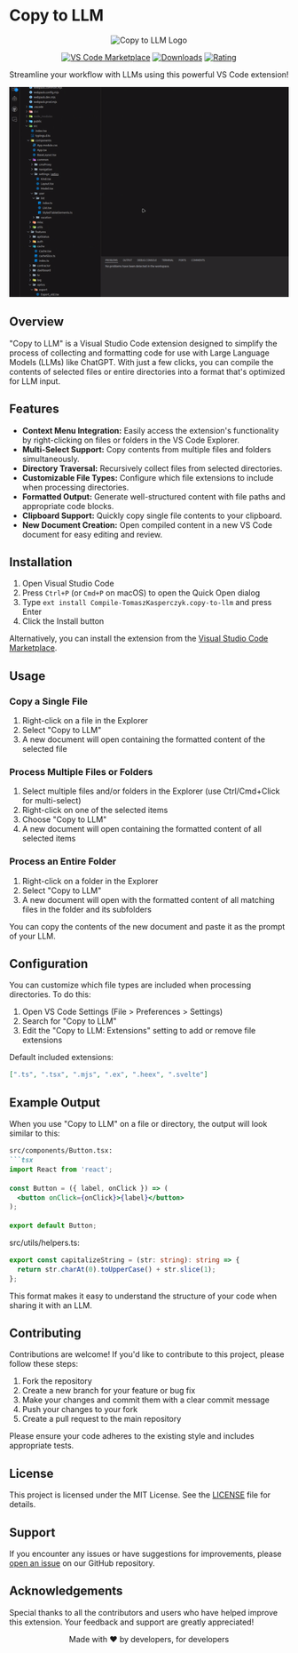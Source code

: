 # Copy to LLM

<div align="center">

![Copy to LLM Logo](https://raw.githubusercontent.com/TKasperczyk/vscode-copy-to-llm/main/icon.png)

[![VS Code Marketplace](https://img.shields.io/visual-studio-marketplace/v/Compile-TomaszKasperczyk.copy-to-llm.svg?style=for-the-badge&label=VS%20Code%20Marketplace&logo=visual-studio-code)](https://marketplace.visualstudio.com/items?itemName=Compile-TomaszKasperczyk.copy-to-llm)
[![Downloads](https://img.shields.io/visual-studio-marketplace/d/Compile-TomaszKasperczyk.copy-to-llm.svg?style=for-the-badge)](https://marketplace.visualstudio.com/items?itemName=Compile-TomaszKasperczyk.copy-to-llm)
[![Rating](https://img.shields.io/visual-studio-marketplace/r/Compile-TomaszKasperczyk.copy-to-llm.svg?style=for-the-badge)](https://marketplace.visualstudio.com/items?itemName=Compile-TomaszKasperczyk.copy-to-llm)

Streamline your workflow with LLMs using this powerful VS Code extension!

</div>

<div align="center">

![Presentation GIF](presentation.gif)

</div>

## Overview

"Copy to LLM" is a Visual Studio Code extension designed to simplify the process of collecting and formatting code for use with Large Language Models (LLMs) like ChatGPT. With just a few clicks, you can compile the contents of selected files or entire directories into a format that's optimized for LLM input.

## Features

- **Context Menu Integration:** Easily access the extension's functionality by right-clicking on files or folders in the VS Code Explorer.
- **Multi-Select Support:** Copy contents from multiple files and folders simultaneously.
- **Directory Traversal:** Recursively collect files from selected directories.
- **Customizable File Types:** Configure which file extensions to include when processing directories.
- **Formatted Output:** Generate well-structured content with file paths and appropriate code blocks.
- **Clipboard Support:** Quickly copy single file contents to your clipboard.
- **New Document Creation:** Open compiled content in a new VS Code document for easy editing and review.

## Installation

1. Open Visual Studio Code
2. Press `Ctrl+P` (or `Cmd+P` on macOS) to open the Quick Open dialog
3. Type `ext install Compile-TomaszKasperczyk.copy-to-llm` and press Enter
4. Click the Install button

Alternatively, you can install the extension from the [Visual Studio Code Marketplace](https://marketplace.visualstudio.com/items?itemName=Compile-TomaszKasperczyk.copy-to-llm).

## Usage

### Copy a Single File
1. Right-click on a file in the Explorer
2. Select "Copy to LLM"
3. A new document will open containing the formatted content of the selected file

### Process Multiple Files or Folders
1. Select multiple files and/or folders in the Explorer (use Ctrl/Cmd+Click for multi-select)
2. Right-click on one of the selected items
3. Choose "Copy to LLM"
4. A new document will open containing the formatted content of all selected items

### Process an Entire Folder
1. Right-click on a folder in the Explorer
2. Select "Copy to LLM"
3. A new document will open with the formatted content of all matching files in the folder and its subfolders

You can copy the contents of the new document and paste it as the prompt of your LLM.

## Configuration

You can customize which file types are included when processing directories. To do this:

1. Open VS Code Settings (File > Preferences > Settings)
2. Search for "Copy to LLM"
3. Edit the "Copy to LLM: Extensions" setting to add or remove file extensions

Default included extensions:
```json
[".ts", ".tsx", ".mjs", ".ex", ".heex", ".svelte"]
```

## Example Output

When you use "Copy to LLM" on a file or directory, the output will look similar to this:

```markdown
src/components/Button.tsx:
```tsx
import React from 'react';

const Button = ({ label, onClick }) => (
  <button onClick={onClick}>{label}</button>
);

export default Button;
```

src/utils/helpers.ts:
```typescript
export const capitalizeString = (str: string): string => {
  return str.charAt(0).toUpperCase() + str.slice(1);
};
```

This format makes it easy to understand the structure of your code when sharing it with an LLM.

## Contributing

Contributions are welcome! If you'd like to contribute to this project, please follow these steps:

1. Fork the repository
2. Create a new branch for your feature or bug fix
3. Make your changes and commit them with a clear commit message
4. Push your changes to your fork
5. Create a pull request to the main repository

Please ensure your code adheres to the existing style and includes appropriate tests.

## License

This project is licensed under the MIT License. See the [LICENSE](LICENSE) file for details.

## Support

If you encounter any issues or have suggestions for improvements, please [open an issue](https://github.com/TKasperczyk/vscode-copy-to-llm/issues) on our GitHub repository.

## Acknowledgements

Special thanks to all the contributors and users who have helped improve this extension. Your feedback and support are greatly appreciated!

<div align="center">
  Made with ❤️ by developers, for developers
</div>